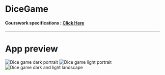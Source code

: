 # DiceGame
 
 #### Courswork specifications : [Click Here](https://drive.google.com/file/d/1XNNi19HGCKvovqsQORyVQsx2pOeIaiZr/view?usp=share_link "Courswork specifications")

-----------------------------------------------------------------------------------------------

# App preview

![Dice game dark portrait](https://user-images.githubusercontent.com/80905394/227653269-38a68d76-5b70-4ac9-9a8e-63c80fe1a4be.png)
![Dice game light portrait](https://user-images.githubusercontent.com/80905394/227653270-a764fc3c-21ce-4055-be29-eba002cc69e0.png)
![Dice game dark and light landscape](https://user-images.githubusercontent.com/80905394/227653265-238e8681-3941-4f5e-88ac-8a0322284514.png)
